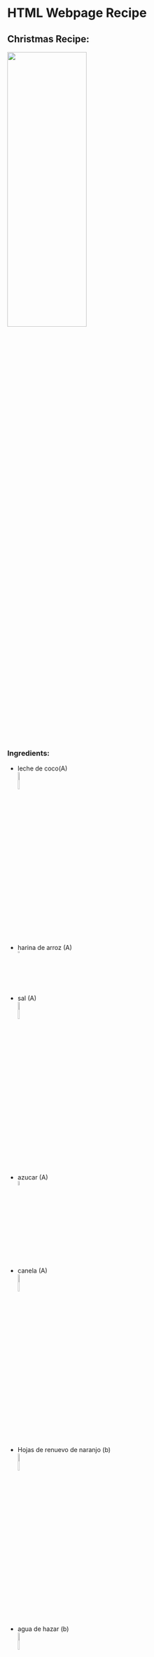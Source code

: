 <h1> HTML Webpage Recipe </h1>
<h2> Christmas Recipe: </h2>


  <img
       src="https://www.recetaspuertorico.com/wp-content/uploads/2014/12/MajareteDeMaiz.jpg"
       tittle="Majarete"
       width="60%"
       height="40%" />
  
  <h3> Ingredients: </h3>
  
  <ul> 
  <li>leche de coco(A)</li>  
  <img
       src="https://images.freshop.com/1564405684703235801/ae8bbb51858d01974bef68a3bb50729e_large.png"
       tittle="Leche de coco"
       width="5%"
       height="10%" />
  <li>harina de arroz (A) </li>
   <img
       src="https://cdn.shopify.com/s/files/1/0329/5513/8183/products/1560974623_5d0a951f25b3b_1024x.jpg?v=1588740026"
       tittle="Harina de arroz"
       width="5%"
       height="2.5%" />
  <li>sal (A) </li>
   <img
       src="https://cdn.shopify.com/s/files/1/0273/9571/9232/products/salgoya_1200x1200.jpg?v=1588109115"
       tittle="Sal"
       width="5%"
       height="10%" />
  <li>azucar (A) </li>
   <img
       src="https://goya.es/storage/productos/7349-panela-pulverizada.png"
       tittle="Azucar"
       width="7%"
       height="5%" />
  
   <li>canela (A) </li>
   <img
       src="https://cdn.shopify.com/s/files/1/0384/6242/3179/products/canelaenrajacopia_1200x1200.jpg?v=1589072594"
       tittle="Canela en raja"
       width="5%"
       height="10%" />
   <li>Hojas de renuevo de naranjo (b) </li>
   <img
       src="https://m.media-amazon.com/images/I/91xyy5gyT5L._SY879_.jpg"
       tittle="Renuevo de naranjo"
       width="5%"
       height="10%" /> 
  <li> agua de hazar (b) </li>
   <img
       src="https://m.media-amazon.com/images/I/713xZi7kLoL._SL1500_.jpg"
       tittle="agua de hazar"
       width="5%"
       height="10%" />
  
 </ul>
 
 <h3> Steps </h3> 
 <ol>
  <li>1-Combine en un caldero los ingredientes incluídos en A. Póngalo a fuego moderado-alto y mezcle con cuchara de madera
hasta hervir. Inmediatamente reduzca el fuego a moderado.
Agregue los ingredientes incluídos en B y mezcle por 2
minutos.</li>
  <li>2-Retírelo del fuego, sáquele los renuevos y las rajas de canela.
Viértalo en fuente llana ó en platitos hondos individuales,
engrasados con mantequilla. (Si es de su gusto, espolvoréele
con polvo de canela.) Deje enfriar y coloque en la nevera.</li>
  
 
